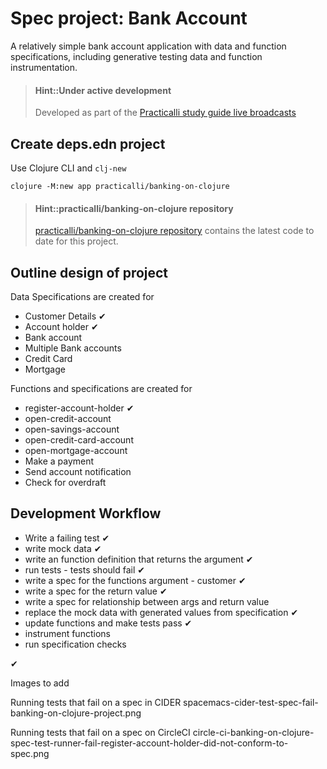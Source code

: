 # Spec project: Bank Account
A relatively simple bank account application with data and function specifications, including generative testing data and function instrumentation.

> #### Hint::Under active development
> Developed as part of the [Practicalli study guide live broadcasts](https://www.youtube.com/playlist?list=PLpr9V-R8ZxiBWGAuncfBRYhZtY5-Bp75s)

## Create deps.edn project
Use Clojure CLI and `clj-new`

```shell
clojure -M:new app practicalli/banking-on-clojure
```

> #### Hint::practicalli/banking-on-clojure repository
> [practicalli/banking-on-clojure repository](https://github.com/practicalli/banking-on-clojure-spec) contains the latest code to date for this project.

## Outline design of project

Data Specifications are created for
* Customer Details &#10004;
* Account holder &#10004;
* Bank account
* Multiple Bank accounts
* Credit Card
* Mortgage

Functions and specifications are created for
* register-account-holder &#10004;
* open-credit-account
* open-savings-account
* open-credit-card-account
* open-mortgage-account
* Make a payment
* Send account notification
* Check for overdraft


## Development Workflow
* Write a failing test &#10004;
* write mock data &#10004;
* write an function definition that returns the argument &#10004;
* run tests - tests should fail &#10004;
* write a spec for the functions argument - customer &#10004;
* write a spec for the return value &#10004;
* write a spec for relationship between args and return value
* replace the mock data with generated values from specification &#10004;
* update functions and make tests pass &#10004;
* instrument functions
* run specification checks

&#10004;


Images to add

Running tests that fail on a spec in CIDER
spacemacs-cider-test-spec-fail-banking-on-clojure-project.png

Running tests that fail on a spec on CircleCI
circle-ci-banking-on-clojure-spec-test-runner-fail-register-account-holder-did-not-conform-to-spec.png
